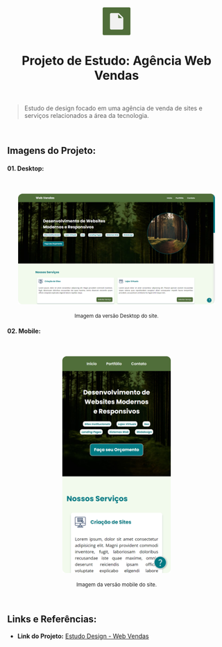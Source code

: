 <br>

<p align="center"><img src="docs/imagens/Logo.png" alt="Logo do Projeto" width="64px"></p>

<h1 align="center">Projeto de Estudo: Agência  Web Vendas</h1>

<br>

> Estudo de design focado em uma agência de venda de sites e serviços relacionados a área da tecnologia.

<br>

## Imagens do Projeto:

#### 01. Desktop:

<br>

<p align="center"><img src="docs/imagens/Desktop.png" alt="Imagem Versão Desktop" width="90%"></p>
<p align="center"><small>Imagem da versão Desktop do site.</small></p>

#### 02. Mobile:

<br>

<p align="center"><img src="docs/imagens/Mobile.png" alt="Imagem Versão Desktop" height="500px"></p>
<p align="center"><small>Imagem da versão mobile do site.</small></p>

<br>

## Links e Referências:

- **Link do Projeto:** [Estudo Design - Web Vendas](https://br-darkness.github.io/Estudo_Design_-_Web_Vendas/)
